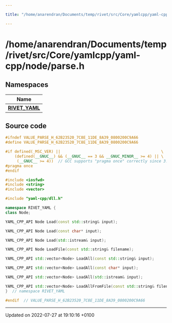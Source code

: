 ```yaml
---

title: "/home/anarendran/Documents/temp/rivet/src/Core/yamlcpp/yaml-cpp/node/parse.h"

---
```


# /home/anarendran/Documents/temp/rivet/src/Core/yamlcpp/yaml-cpp/node/parse.h



## Namespaces

| Name           |
| -------------- |
| **[RIVET_YAML](http://example.org/namespaces/namespacerivet__yaml/)**  |




## Source code

```cpp
#ifndef VALUE_PARSE_H_62B23520_7C8E_11DE_8A39_0800200C9A66
#define VALUE_PARSE_H_62B23520_7C8E_11DE_8A39_0800200C9A66

#if defined(_MSC_VER) ||                                            \
    (defined(__GNUC__) && (__GNUC__ == 3 && __GNUC_MINOR__ >= 4) || \
     (__GNUC__ >= 4))  // GCC supports "pragma once" correctly since 3.4
#pragma once
#endif

#include <iosfwd>
#include <string>
#include <vector>

#include "yaml-cpp/dll.h"

namespace RIVET_YAML {
class Node;

YAML_CPP_API Node Load(const std::string& input);

YAML_CPP_API Node Load(const char* input);

YAML_CPP_API Node Load(std::istream& input);

YAML_CPP_API Node LoadFile(const std::string& filename);

YAML_CPP_API std::vector<Node> LoadAll(const std::string& input);

YAML_CPP_API std::vector<Node> LoadAll(const char* input);

YAML_CPP_API std::vector<Node> LoadAll(std::istream& input);

YAML_CPP_API std::vector<Node> LoadAllFromFile(const std::string& filename);
}  // namespace RIVET_YAML

#endif  // VALUE_PARSE_H_62B23520_7C8E_11DE_8A39_0800200C9A66
```


-------------------------------

Updated on 2022-07-27 at 19:10:16 +0100

